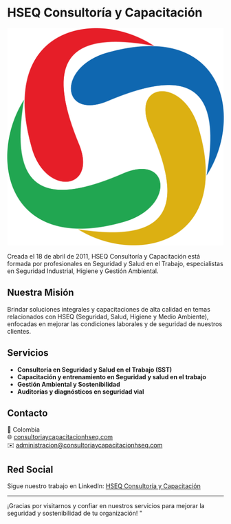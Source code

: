 # HSEQ Consultoría y Capacitación

![Logo de HSEQ](logo.png) 

Creada el 18 de abril de 2011, HSEQ Consultoría y Capacitación está formada por profesionales en Seguridad y Salud en el Trabajo, especialistas en Seguridad Industrial, Higiene y Gestión Ambiental.

## Nuestra Misión

Brindar soluciones integrales y capacitaciones de alta calidad en temas relacionados con HSEQ (Seguridad, Salud, Higiene y Medio Ambiente), enfocadas en mejorar las condiciones laborales y de seguridad de nuestros clientes.

## Servicios

- **Consultoría en Seguridad y Salud en el Trabajo (SST)**
- **Capacitación y entrenamiento en Seguridad y salud en el trabajo**
- **Gestión Ambiental y Sostenibilidad**
- **Auditorías y diagnósticos en seguridad vial**

## Contacto

📍 Colombia  
🌐 [consultoriaycapacitacionhseq.com](https://consultoriaycapacitacionhseq.com)  
✉️ administracion@consultoriaycapacitacionhseq.com

## Red Social

Sigue nuestro trabajo en LinkedIn: [HSEQ Consultoría y Capacitación](https://linkedin.com)

---

¡Gracias por visitarnos y confiar en nuestros servicios para mejorar la seguridad y sostenibilidad de tu organización!
"

